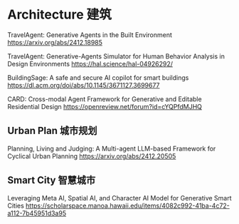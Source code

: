 # Architecture 建筑
TravelAgent: Generative Agents in the Built Environment
https://arxiv.org/abs/2412.18985

TravelAgent: Generative-Agents Simulator for Human Behavior Analysis in Design Environments
https://hal.science/hal-04926292/

BuildingSage: A safe and secure AI copilot for smart buildings
https://dl.acm.org/doi/abs/10.1145/3671127.3699677

CARD: Cross-modal Agent Framework for Generative and Editable Residential Design
https://openreview.net/forum?id=cYQPfdMJHQ

## Urban Plan 城市规划
Planning, Living and Judging: A Multi-agent LLM-based Framework for Cyclical Urban Planning
https://arxiv.org/abs/2412.20505

## Smart City 智慧城市
Leveraging Meta AI, Spatial AI, and Character AI Model for Generative Smart Cities
https://scholarspace.manoa.hawaii.edu/items/4082c992-41ba-4c72-a112-7b45951d3a95
